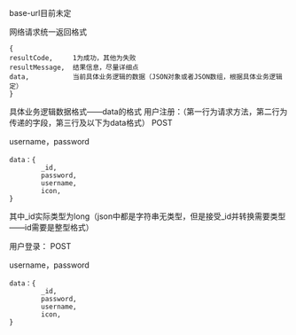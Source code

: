 base-url目前未定

网络请求统一返回格式

    {
    resultCode,     1为成功，其他为失败
    resultMessage,  结果信息，尽量详细点
    data,           当前具体业务逻辑的数据（JSON对象或者JSON数组，根据具体业务逻辑定）
    }
具体业务逻辑数据格式——data的格式
用户注册：（第一行为请求方法，第二行为传递的字段，第三行及以下为data格式）
POST

username，password

    data：{
            _id,
            password,
            username,
            icon,
    }
其中_id实际类型为long（json中都是字符串无类型，但是接受_id并转换需要类型——id需要是整型格式）

用户登录：
POST

username，password

    data：{
            _id,
            password,
            username,
            icon,
    }